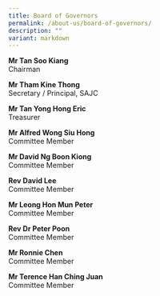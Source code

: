 ```yaml
---
title: Board of Governors
permalink: /about-us/board-of-governors/
description: ""
variant: markdown
---
```

**Mr Tan Soo Kiang**  
Chairman

**Mr Tham Kine Thong**  
Secretary / Principal, SAJC

**Mr Tan Yong Hong Eric**  
Treasurer

**Mr Alfred Wong Siu Hong**  
Committee Member

**Mr David Ng Boon Kiong**  
Committee Member

**Rev David Lee**  
Committee Member

**Mr Leong Hon Mun Peter**  
Committee Member

**Rev Dr Peter Poon**  
Committee Member

**Mr Ronnie Chen**  
Committee Member

**Mr Terence Han Ching Juan**  
Committee Member